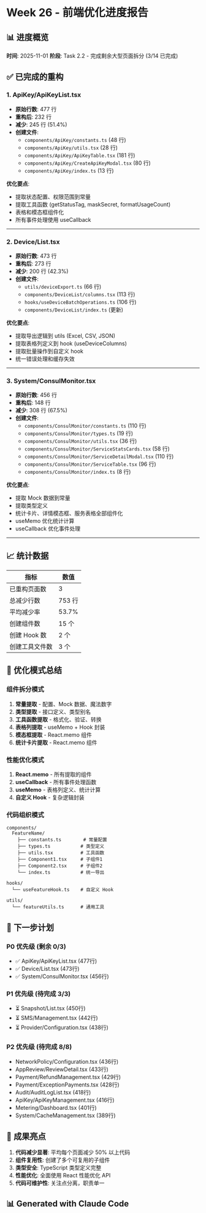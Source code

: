 # Week 26 - 前端优化进度报告

## 📊 进度概览

**时间**: 2025-11-01
**阶段**: Task 2.2 - 完成剩余大型页面拆分 (3/14 已完成)

## ✅ 已完成的重构

### 1. ApiKey/ApiKeyList.tsx
- **原始行数**: 477 行
- **重构后**: 232 行
- **减少**: 245 行 (51.4%)
- **创建文件**:
  - `components/ApiKey/constants.ts` (48 行)
  - `components/ApiKey/utils.tsx` (28 行)
  - `components/ApiKey/ApiKeyTable.tsx` (181 行)
  - `components/ApiKey/CreateApiKeyModal.tsx` (80 行)
  - `components/ApiKey/index.ts` (13 行)

**优化要点**:
- 提取状态配置、权限范围到常量
- 提取工具函数 (getStatusTag, maskSecret, formatUsageCount)
- 表格和模态框组件化
- 所有事件处理使用 useCallback

---

### 2. Device/List.tsx
- **原始行数**: 473 行
- **重构后**: 273 行
- **减少**: 200 行 (42.3%)
- **创建文件**:
  - `utils/deviceExport.ts` (66 行)
  - `components/DeviceList/columns.tsx` (113 行)
  - `hooks/useDeviceBatchOperations.ts` (106 行)
  - `components/DeviceList/index.ts` (更新)

**优化要点**:
- 提取导出逻辑到 utils (Excel, CSV, JSON)
- 提取表格列定义到 hook (useDeviceColumns)
- 提取批量操作到自定义 hook
- 统一错误处理和缓存失效

---

### 3. System/ConsulMonitor.tsx
- **原始行数**: 456 行
- **重构后**: 148 行
- **减少**: 308 行 (67.5%)
- **创建文件**:
  - `components/ConsulMonitor/constants.ts` (110 行)
  - `components/ConsulMonitor/types.ts` (19 行)
  - `components/ConsulMonitor/utils.tsx` (36 行)
  - `components/ConsulMonitor/ServiceStatsCards.tsx` (58 行)
  - `components/ConsulMonitor/ServiceDetailModal.tsx` (110 行)
  - `components/ConsulMonitor/ServiceTable.tsx` (96 行)
  - `components/ConsulMonitor/index.ts` (8 行)

**优化要点**:
- 提取 Mock 数据到常量
- 提取类型定义
- 统计卡片、详情模态框、服务表格全部组件化
- useMemo 优化统计计算
- useCallback 优化事件处理

---

## 📈 统计数据

| 指标 | 数值 |
|------|------|
| 已重构页面数 | 3 |
| 总减少行数 | 753 行 |
| 平均减少率 | 53.7% |
| 创建组件数 | 15 个 |
| 创建 Hook 数 | 2 个 |
| 创建工具文件数 | 3 个 |

## 🎯 优化模式总结

### 组件拆分模式
1. **常量提取** - 配置、Mock 数据、魔法数字
2. **类型提取** - 接口定义、类型别名
3. **工具函数提取** - 格式化、验证、转换
4. **表格列提取** - useMemo + Hook 封装
5. **模态框提取** - React.memo 组件
6. **统计卡片提取** - React.memo 组件

### 性能优化模式
1. **React.memo** - 所有提取的组件
2. **useCallback** - 所有事件处理函数
3. **useMemo** - 表格列定义、统计计算
4. **自定义 Hook** - 复杂逻辑封装

### 代码组织模式
```
components/
  FeatureName/
    ├── constants.ts        # 常量配置
    ├── types.ts           # 类型定义
    ├── utils.tsx          # 工具函数
    ├── Component1.tsx     # 子组件1
    ├── Component2.tsx     # 子组件2
    └── index.ts           # 统一导出

hooks/
  └── useFeatureHook.ts    # 自定义 Hook

utils/
  └── featureUtils.ts      # 通用工具
```

## 📝 下一步计划

### P0 优先级 (剩余 0/3)
- ✅ ApiKey/ApiKeyList.tsx (477行)
- ✅ Device/List.tsx (473行)
- ✅ System/ConsulMonitor.tsx (456行)

### P1 优先级 (待完成 3/3)
- ⏳ Snapshot/List.tsx (450行)
- ⏳ SMS/Management.tsx (442行)
- ⏳ Provider/Configuration.tsx (438行)

### P2 优先级 (待完成 8/8)
- NetworkPolicy/Configuration.tsx (436行)
- AppReview/ReviewDetail.tsx (433行)
- Payment/RefundManagement.tsx (429行)
- Payment/ExceptionPayments.tsx (428行)
- Audit/AuditLogList.tsx (418行)
- ApiKey/ApiKeyManagement.tsx (416行)
- Metering/Dashboard.tsx (401行)
- System/CacheManagement.tsx (389行)

## 🎉 成果亮点

1. **代码减少显著**: 平均每个页面减少 50% 以上代码
2. **组件复用性**: 创建了多个可复用的子组件
3. **类型安全**: TypeScript 类型定义完整
4. **性能优化**: 全面使用 React 性能优化 API
5. **代码可维护性**: 关注点分离，职责单一

## 📊 Generated with Claude Code
